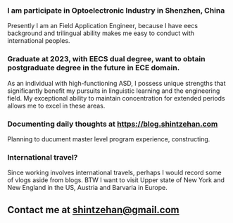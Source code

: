 ### I am participate in Optoelectronic Industry in Shenzhen, China
Presently I am an Field Application Engineer, because I have eecs background and trilingual ability makes me easy to conduct with international peoples.
### Graduate at 2023, with EECS dual degree, want to obtain postgraduate degree in the future in ECE domain.
As an individual with high-functioning ASD, I possess unique strengths that significantly benefit my pursuits in linguistic learning and the engineering field. My exceptional ability to maintain concentration for extended periods allows me to excel in these areas.
### Documenting daily thoughts at <https://blog.shintzehan.com>
Planning to ducument master level program experience, constructing.
### International travel?
Since working involves international travels, perhaps I would record some of vlogs aside from blogs. BTW I want to visit Upper state of New York and New England in the US, Austria and Barvaria in Europe.
## Contact me at <shintzehan@gmail.com>
